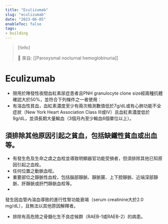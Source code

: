```yaml
---
title: "Eculizumab"
slug: "eculizumab"
date: "2023-06-05"
enableToc: false
tags:
- building
---
```


> [!info]
>
> 🌱 來自: [[Paroxysmal nocturnal hemoglobinuria]]

# Eculizumab

- 限用於陣發性夜間血紅素尿症患者且PNH granulocyte clone size經兩種抗體確認大於50%，並符合下列條件之一者使用：
- 有溶血性貧血，血紅素濃度至少有兩次檢測數值低於7g/dL或有心肺功能不全症狀（New York Heart Association Class III或IV）且血紅素濃度低於9g/dL，並須長期大量輸血（3個月內至少輸血6個單位以上）。

## 須排除其他原因引起之貧血，包括缺鐵性貧血或出血等。
- 有發生危及生命之虞之血栓並導致明顯器官功能受損者，但須排除其他已知原因引起之血栓。
- 任何位置之動脈血栓。
- 重要部位之靜脈性血栓，包括腦部靜脈、靜脈竇、上下腔靜脈、近端深部靜脈、肝靜脈或肝門靜脈血栓等。
-
發生因血管內溶血導致的進行性腎功能衰竭（serum creatinine大於2.0 mg/dL），且無法以其他原因解釋者。


- 排除有高危險之骨髓化生不良症候群（RAEB-1或RAEB-2）的病患。


